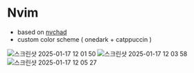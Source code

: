 # Nvim

- based on [nvchad](https://github.com/NvChad/NvChad)
- custom color scheme ( onedark + catppuccin )


![스크린샷 2025-01-17 12 01 50](https://github.com/user-attachments/assets/5a539be2-e2a2-436a-8259-abf85595f775)
![스크린샷 2025-01-17 12 03 58](https://github.com/user-attachments/assets/0fc4e948-2459-458d-8f75-79ea3261c0e2)
![스크린샷 2025-01-17 12 05 27](https://github.com/user-attachments/assets/f54c898e-d7aa-4182-b692-8b8504c6101e)
